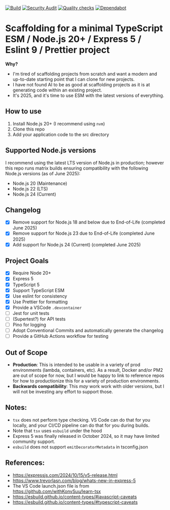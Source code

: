 [![Build](https://github.com/richardm/2025-hello-typescript-node/actions/workflows/build.yml/badge.svg?branch=main)](https://github.com/richardm/2025-hello-typescript-node/actions/workflows/build.yml)
[![Security Audit](https://github.com/richardm/2025-hello-typescript-node/actions/workflows/audit-dependencies.yml/badge.svg?branch=main)](https://github.com/richardm/2025-hello-typescript-node/actions/workflows/audit-dependencies.yml)
[![Quality checks](https://github.com/richardm/2025-hello-typescript-node/actions/workflows/quality-checks.yml/badge.svg?branch=main)](https://github.com/richardm/2025-hello-typescript-node/actions/workflows/quality-checks.yml)
[![Dependabot](https://github.com/richardm/2025-hello-typescript-node/actions/workflows/dependabot/dependabot-updates/badge.svg)](https://github.com/richardm/2025-hello-typescript-node/actions/workflows/dependabot/dependabot-updates)

# Scaffolding for a minimal TypeScript ESM / Node.js 20+ / Express 5 / Eslint 9 / Prettier project

**Why?**

- I'm tired of scaffolding projects from scratch and want a modern and up-to-date starting point that I can clone for new projects.
- I have not found AI to be as good at scaffolding projects as it is at generating code within an existing project.
- It's 2025, and it's time to use ESM with the latest versions of everything.

## How to use

1. Install Node.js 20+ (I recommend using `nvm`)
2. Clone this repo
3. Add your application code to the src directory

## Supported Node.js versions

I recommend using the latest LTS version of Node.js in production; however this repo runs matrix builds ensuring compatibility with the following Node.js versions (as of June 2025):

- Node.js 20 (Maintenance)
- Node.js 22 (LTS)
- Node.js 24 (Current)

## Changelog

- [x] Remove support for Node.js 18 and below due to End-of-Life (completed June 2025)
- [x] Remove support for Node.js 23 due to End-of-Life (completed June 2025)
- [x] Add support for Node.js 24 (Current) (completed June 2025)

## Project Goals

- [x] Require Node 20+
- [x] Express 5
- [x] TypeScript 5
- [x] Support TypeScript ESM
- [x] Use eslint for consistency
- [x] Use Prettier for formatting
- [x] Provide a VSCode `.devcontainer`
- [ ] Jest for unit tests
- [ ] (Supertest?) for API tests
- [ ] Pino for logging
- [ ] Adopt Conventional Commits and automatically generate the changelog
- [ ] Provide a GitHub Actions workflow for testing

## Out of Scope

- **Production**: This is intended to be usable in a variety of prod environments (lambda, containers, etc). As a result, Docker and/or PM2 are out of scope for now, but I would be happy to link to reference repos for how to productionize this for a variety of production environments.
- **Backwards compatibility**: This _may_ work work with older versions, but I will not be investing any effort to support those.

## Notes:

- `tsx` does not perform type checking. VS Code can do that for you locally, and your CI/CD pipeline can do that for you during builds.
- Note that `tsx` uses `esbuild` under the hood
- Express 5 was finally released in October 2024, so it may have limited community support.
- `esbuild` does not support `emitDecoratorMetadata` in tsconfig.json

## References:

- https://expressjs.com/2024/10/15/v5-release.html
- https://www.trevorlasn.com/blog/whats-new-in-express-5
- The VS Code launch.json file is from https://github.com/withKonvSuu/learn-tsx
- https://esbuild.github.io/content-types/#javascript-caveats
- https://esbuild.github.io/content-types/#typescript-caveats

